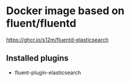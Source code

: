# Docker image based on fluent/fluentd

https://ghcr.io/s12m/fluentd-elasticsearch

## Installed plugins

- fluent-plugin-elasticsearch
